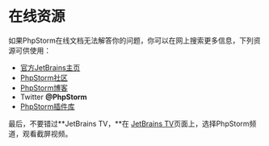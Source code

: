 # 在线资源

如果PhpStorm在线文档无法解答你的问题，你可以在网上搜索更多信息，下列资源可供使用：

* [官方JetBrains主页](http://www.jetbrains.com/)
* [PhpStorm社区](https://intellij-support.jetbrains.com/hc/en-us/community/topics/200367219-PhpStorm)
* [PhpStorm博客](http://blog.jetbrains.com/phpstorm/)
* Twitter **@PhpStorm**
* [PhpStorm插件库](http://plugins.jetbrains.com/phpStorm)

最后，不要错过**JetBrains TV，**在 [JetBrains TV](http://tv.jetbrains.net/)页面上，选择PhpStorm频道，观看截屏视频。

